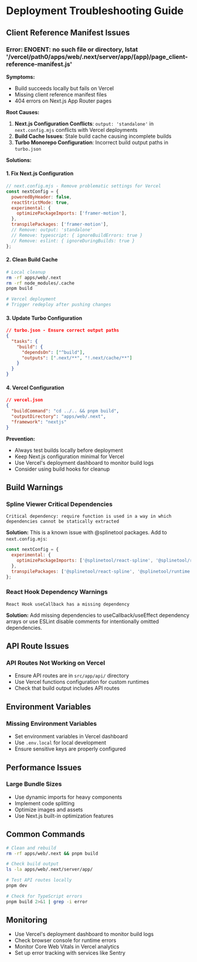 # Deployment Troubleshooting Guide

## Client Reference Manifest Issues

### Error: ENOENT: no such file or directory, lstat '/vercel/path0/apps/web/.next/server/app/(app)/page_client-reference-manifest.js'

**Symptoms:**

- Build succeeds locally but fails on Vercel
- Missing client reference manifest files
- 404 errors on Next.js App Router pages

**Root Causes:**

1. **Next.js Configuration Conflicts**: `output: 'standalone'` in `next.config.mjs` conflicts with Vercel deployments
2. **Build Cache Issues**: Stale build cache causing incomplete builds
3. **Turbo Monorepo Configuration**: Incorrect build output paths in `turbo.json`

**Solutions:**

#### 1. Fix Next.js Configuration

```javascript
// next.config.mjs - Remove problematic settings for Vercel
const nextConfig = {
  poweredByHeader: false,
  reactStrictMode: true,
  experimental: {
    optimizePackageImports: ['framer-motion'],
  },
  transpilePackages: ['framer-motion'],
  // Remove: output: 'standalone'
  // Remove: typescript: { ignoreBuildErrors: true }
  // Remove: eslint: { ignoreDuringBuilds: true }
};
```

#### 2. Clean Build Cache

```bash
# Local cleanup
rm -rf apps/web/.next
rm -rf node_modules/.cache
pnpm build

# Vercel deployment
# Trigger redeploy after pushing changes
```

#### 3. Update Turbo Configuration

```json
// turbo.json - Ensure correct output paths
{
  "tasks": {
    "build": {
      "dependsOn": ["^build"],
      "outputs": [".next/**", "!.next/cache/**"]
    }
  }
}
```

#### 4. Vercel Configuration

```json
// vercel.json
{
  "buildCommand": "cd ../.. && pnpm build",
  "outputDirectory": "apps/web/.next",
  "framework": "nextjs"
}
```

**Prevention:**

- Always test builds locally before deployment
- Keep Next.js configuration minimal for Vercel
- Use Vercel's deployment dashboard to monitor build logs
- Consider using build hooks for cleanup

## Build Warnings

### Spline Viewer Critical Dependencies

```
Critical dependency: require function is used in a way in which dependencies cannot be statically extracted
```

**Solution:** This is a known issue with @splinetool packages. Add to `next.config.mjs`:

```javascript
const nextConfig = {
  experimental: {
    optimizePackageImports: ['@splinetool/react-spline', '@splinetool/runtime'],
  },
  transpilePackages: ['@splinetool/react-spline', '@splinetool/runtime'],
};
```

### React Hook Dependency Warnings

```
React Hook useCallback has a missing dependency
```

**Solution:** Add missing dependencies to useCallback/useEffect dependency arrays or use ESLint disable comments for intentionally omitted dependencies.

## API Route Issues

### API Routes Not Working on Vercel

- Ensure API routes are in `src/app/api/` directory
- Use Vercel functions configuration for custom runtimes
- Check that build output includes API routes

## Environment Variables

### Missing Environment Variables

- Set environment variables in Vercel dashboard
- Use `.env.local` for local development
- Ensure sensitive keys are properly configured

## Performance Issues

### Large Bundle Sizes

- Use dynamic imports for heavy components
- Implement code splitting
- Optimize images and assets
- Use Next.js built-in optimization features

## Common Commands

```bash
# Clean and rebuild
rm -rf apps/web/.next && pnpm build

# Check build output
ls -la apps/web/.next/server/app/

# Test API routes locally
pnpm dev

# Check for TypeScript errors
pnpm build 2>&1 | grep -i error
```

## Monitoring

- Use Vercel's deployment dashboard to monitor build logs
- Check browser console for runtime errors
- Monitor Core Web Vitals in Vercel analytics
- Set up error tracking with services like Sentry
